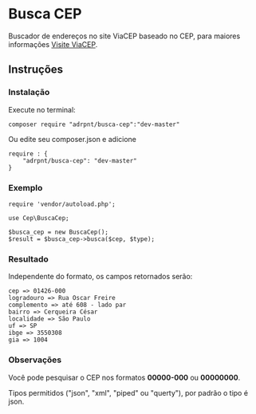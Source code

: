 # Busca CEP
Buscador de endereços no site ViaCEP baseado no CEP, para maiores informações [Visite ViaCEP](https://viacep.com.br/).

## Instruções

### Instalação
Execute no terminal:
```
composer require "adrpnt/busca-cep":"dev-master"
```

Ou edite seu composer.json e adicione
```
require : {
    "adrpnt/busca-cep": "dev-master"
}
```
### Exemplo
```
require 'vendor/autoload.php';

use Cep\BuscaCep;

$busca_cep = new BuscaCep();
$result = $busca_cep->busca($cep, $type);
```

### Resultado
Independente do formato, os campos retornados serão:
```
cep => 01426-000
logradouro => Rua Oscar Freire
complemento => até 608 - lado par
bairro => Cerqueira César
localidade => São Paulo
uf => SP
ibge => 3550308
gia => 1004
```

### Observações
Você pode pesquisar o CEP nos formatos **00000-000** ou **00000000**.

Tipos permitidos ("json", "xml", "piped" ou "querty"), por padrão o tipo é json.